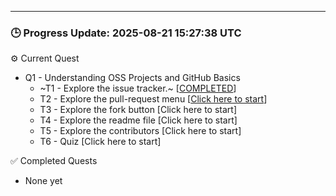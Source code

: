 

---

### 🕒 Progress Update: 2025-08-21 15:27:38 UTC

⚙️ Current Quest
  - Q1 - Understanding OSS Projects and GitHub Basics
    -  ~T1 - Explore the issue tracker.~ [[COMPLETED](https://github.com/OSS-Doorway-Dev/MisanatNAU-wedding/issues/1)]
    - T2 - Explore the pull-request menu [[Click here to start](https://github.com/OSS-Doorway-Dev/MisanatNAU-wedding/issues/2)]
    - T3 - Explore the fork button [Click here to start]
    - T4 - Explore the readme file [Click here to start]
    - T5 - Explore the contributors [Click here to start]
    - T6 - Quiz [Click here to start]

✅ Completed Quests
  - None yet
